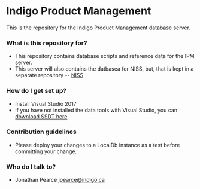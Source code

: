 # Indigo Product Management #

This is the repository for the Indigo Product Management database server.

### What is this repository for? ###

* This repository contains database scripts and reference data for the IPM server.
* This server will also contains the datbasea for NISS, but, that is kept in a separate repository -- [NISS](https://bitbucket.org/IndigoCA/nissdb)

### How do I get set up? ###

* Install Visual Studio 2017
* If you have not installed the data tools with Visual Studio, you can [download SSDT here](https://docs.microsoft.com/en-us/sql/ssdt/download-sql-server-data-tools-ssdt)

### Contribution guidelines ###

* Please deploy your changes to a LocalDb instance as a test before committing your change.

### Who do I talk to? ###

* Jonathan Pearce <jpearce@indigo.ca>